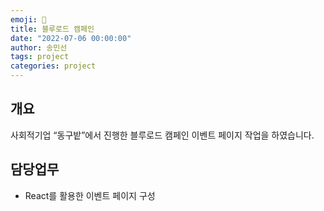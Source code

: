 ```yaml
---
emoji: 🔮
title: 블루로드 캠페인
date: "2022-07-06 00:00:00"
author: 송민선
tags: project
categories: project
---
```


## 개요

사회적기업 “동구밭”에서 진행한 블루로드 캠페인 이벤트 페이지 작업을 하였습니다.
<br/>

## 담당업무

- React를 활용한 이벤트 페이지 구성

```toc

```

